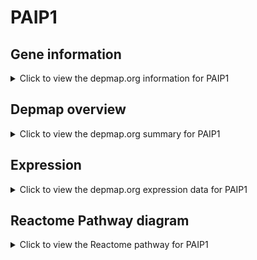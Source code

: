 <h1>PAIP1</h1>

<h2>Gene information</h2>
<details>
  <summary>Click to view the depmap.org information for PAIP1</summary>
  <p><a href="https://depmap.org/portal/gene/PAIP1?tab=about" target="_BLANK">Open page in a new tab...</a></p>
  <iframe src="https://depmap.org/portal/gene/PAIP1?tab=about" style="border:none;width:100%;height:800px"></iframe>
</details>

<h2>Depmap overview</h2>
<details>
  <summary>Click to view the depmap.org summary for PAIP1</summary>
  <p><a href="https://depmap.org/portal/gene/PAIP1?tab=overview" target="_BLANK">Open page in a new tab...</a></p>
  <iframe src="https://depmap.org/portal/gene/PAIP1?tab=overview" style="border:none;width:100%;height:800px"></iframe>
</details>

<h2>Expression</h2>
<details>
  <summary>Click to view the depmap.org expression data for PAIP1</summary>
  <p><a href="https://depmap.org/portal/gene/PAIP1?tab=characterization" target="_BLANK">Open page in a new tab...</a></p>
  <iframe src="https://depmap.org/portal/gene/PAIP1?tab=characterization" style="border:none;width:100%;height:800px"></iframe>
</details>



<h2>Reactome Pathway diagram</h2>
<details>
  <summary>Click to view the Reactome pathway for PAIP1</summary>
  <p><a href="https://reactome.org/PathwayBrowser/#/R-HSA-429947" target="_BLANK">Open page in a new tab...</a></p>
  <p>Deadenylation of mRNA</p>
<iframe src="https://reactome.org/PathwayBrowser/#/R-HSA-429947" style="border:none;width:100%;height:800px"></iframe>
</details>



